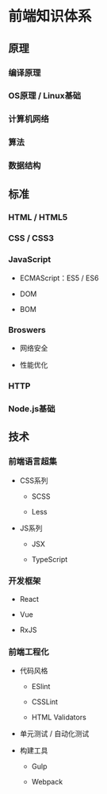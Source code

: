 # 前端知识体系


## 原理

### 编译原理

### OS原理 / Linux基础

### 计算机网络

### 算法

### 数据结构

## 标准

### HTML / HTML5

### CSS / CSS3

### JavaScript

- ECMAScript：ES5 / ES6

- DOM

- BOM

### Broswers

- 网络安全

- 性能优化

### HTTP

### Node.js基础

## 技术

### 前端语言超集

- CSS系列

	- SCSS

	- Less

- JS系列

	- JSX

	- TypeScript

### 开发框架

- React

- Vue

- RxJS

### 前端工程化

- 代码风格

	- ESlint

	- CSSLint

	- HTML Validators

- 单元测试 / 自动化测试

- 构建工具

	- Gulp

	- Webpack

